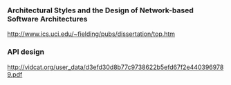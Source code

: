 ### Architectural Styles and the Design of Network-based Software Architectures 

http://www.ics.uci.edu/~fielding/pubs/dissertation/top.htm

### API design

http://vidcat.org/user_data/d3efd30d8b77c9738622b5efd67f2e4403969789.pdf
